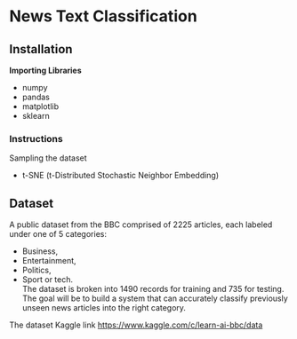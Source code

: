 # News Text Classification
## Installation
**Importing Libraries**</br>
* numpy
* pandas
* matplotlib
* sklearn

### Instructions
Sampling the dataset </br>
* t-SNE (t-Distributed Stochastic Neighbor Embedding)

## Dataset
  A public dataset from the BBC comprised of 2225 articles, each labeled under one of 5 categories: 
  * Business, 
  * Entertainment, 
  * Politics, 
  * Sport or tech. </br>
The dataset is broken into 1490 records for training and 735 for testing. The goal will be to build a system that can accurately classify previously unseen news articles into the right category.

The dataset Kaggle link https://www.kaggle.com/c/learn-ai-bbc/data
